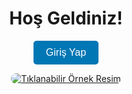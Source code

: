 <h1 align="center">Hoş Geldiniz!</h1>

<p align="center">
  <a href="https://github.com" style="text-decoration: none;">
    <button style="background-color: #0077B5; color: white; border: none; padding: 10px 20px; font-size: 16px; border-radius: 5px; cursor: pointer;">
      Giriş Yap
    </button>
  </a>
</p>

<p align="center">
  <a href="https://github.com">
    <img src="https://via.placeholder.com/800x400.png?text=Örnek+Resim" alt="Tıklanabilir Örnek Resim" style="border-radius: 10px; max-width: 100%;">
  </a>
</p>

